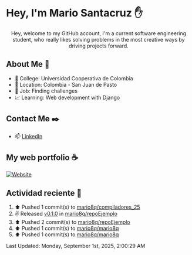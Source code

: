 # Hey, I'm Mario Santacruz :raised_hand:

<center>
    Hey, welcome to my GitHub account, I'm a current software engineering student, who really likes solving problems in the most creative ways by driving projects forward.
</center>

## About Me 🤔

- :school_satchel: College: Universidad Cooperativa de Colombia
- :round_pushpin: Location: Colombia - San Juan de Pasto
- :briefcase: Job: Finding challenges
- :chart_with_upwards_trend: Learning: Web development with Django

## Contact Me :black_nib:

- :mailbox: [LinkedIn](https://www.linkedin.com/in/mario-fernando-santacruz-pantoja-967349324/)

## My web portfolio :coffee:

[![Website](https://img.shields.io/website?url=https%3A%2F%2Fmiportfolio-murex.vercel.app%2F&up_message=My%20portfolio&up_color=yellow&down_message=Website&down_color=black&style=for-the-badge&label=Personal%20website)](https://miportfolio-murex.vercel.app/)

## Actividad reciente :eyes:
<!--RECENT_ACTIVITY:start-->
1. ⬆️ Pushed 1 commit(s) to [mario8q/compiladores_25](https://github.com/mario8q/compiladores_25)<br>
2. ✌️ Released [v0.1.0](https://github.com/mario8q/repoEjemplo/releases/tag/v0.1.0) in [mario8q/repoEjemplo](https://github.com/mario8q/repoEjemplo)<br>
3. ⬆️ Pushed 2 commit(s) to [mario8q/repoEjemplo](https://github.com/mario8q/repoEjemplo)<br>
4. ⬆️ Pushed 1 commit(s) to [mario8q/mario8q](https://github.com/mario8q/mario8q)<br>
5. ⬆️ Pushed 1 commit(s) to [mario8q/mario8q](https://github.com/mario8q/mario8q)<br>
<!--RECENT_ACTIVITY:end-->
<!--RECENT_ACTIVITY:last_update-->
Last Updated: Monday, September 1st, 2025, 2:00:29 AM
<!--RECENT_ACTIVITY:last_update_end-->
